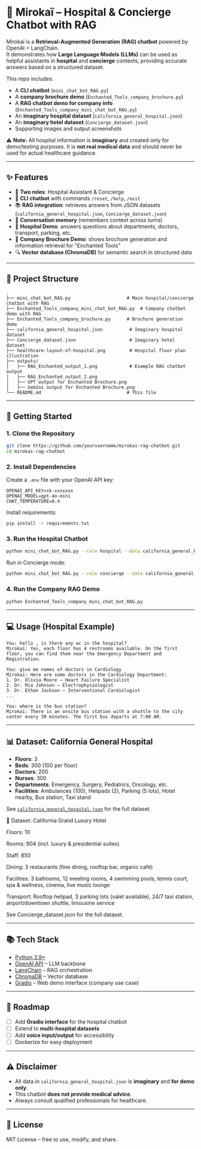 # 🏥 Mirokaï – Hospital & Concierge Chatbot with RAG  

Mirokaï is a **Retrieval-Augmented Generation (RAG) chatbot** powered by OpenAI + LangChain.  
It demonstrates how **Large Language Models (LLMs)** can be used as helpful assistants in **hospital** and **concierge** contexts, providing accurate answers based on a structured dataset.  

This repo includes:  
- A **CLI chatbot** (`mini_chat_bot_RAG.py`)  
- A **company brochure demo** (`Enchanted_Tools_company_brochure.py`)  
- A **RAG chatbot demo for company info** (`Enchanted_Tools_company_mini_chat_bot_RAG.py`)  
- An **imaginary hospital dataset** (`california_general_hospital.json`)
- An **imaginary hotel dataset** (`Concierge_dataset.json`)  
- Supporting images and output screenshots  

⚠️ **Note:** All hospital information is **imaginary** and created only for demo/testing purposes. It is **not real medical data** and should never be used for actual healthcare guidance.  

---

## ✨ Features
- 🤖 **Two roles**: Hospital Assistant & Concierge  
- 💬 **CLI chatbot** with commands `/reset`, `/help`, `/exit`  
- 📚 **RAG integration**: retrieves answers from JSON datasets (`california_general_hospital.json`, `Concierge_dataset.json`)  
- 🧠 **Conversation memory** (remembers context across turns)  
- 🏨 **Hospital Demo**: answers questions about departments, doctors, transport, parking, etc.  
- 📄 **Company Brochure Demo**: shows brochure generation and information retrieval for "Enchanted Tools"  
- 🔍 **Vector database (ChromaDB)** for semantic search in structured data  

---

## 📂 Project Structure
```
.
├── mini_chat_bot_RAG.py                     # Main hospital/concierge chatbot with RAG
├── Enchanted_Tools_company_mini_chat_bot_RAG.py  # Company chatbot demo with RAG
├── Enchanted_Tools_company_brochure.py      # Brochure generation demo
├── california_general_hospital.json          # Imaginary hospital dataset
├── Concierge_dataset.json                    # Imaginary hotel dataset
├── healthcare-layout-of-hospital.png         # Hospital floor plan illustration
├── outputs/
│   ├── RAG_Enchanted_output_1.png            # Example RAG chatbot output
│   ├── RAG_Enchanted_output_2.png
│   ├── GPT output for Enchanted Brochure.png
│   ├── Gemini output for Enchanted Brochure.png
└── README.md                                # This file
```

---

## 🚀 Getting Started

### 1. Clone the Repository
```bash
git clone https://github.com/yourusername/mirokai-rag-chatbot.git
cd mirokai-rag-chatbot
```

### 2. Install Dependencies
Create a `.env` file with your OpenAI API key:
```
OPENAI_API_KEY=sk-xxxxxxx
OPENAI_MODEL=gpt-4o-mini
CHAT_TEMPERATURE=0.4
```

Install requirements:
```bash
pip install -r requirements.txt
```

### 3. Run the Hospital Chatbot
```bash
python mini_chat_bot_RAG.py --role hospital --data california_general_hospital.json
```

Run in Concierge mode:
```bash
python mini_chat_bot_RAG.py --role concierge --data california_general_hospital.json
```

### 4. Run the Company RAG Demo
```bash
python Enchanted_Tools_company_mini_chat_bot_RAG.py
```

---

## 💻 Usage (Hospital Example)

```
You: hello , is there any wc in the hospital?
Mirokaï: Yes, each floor has 4 restrooms available. On the first floor, you can find them near the Emergency Department and Registration.

You: give me names of doctors in Cardiology
Mirokaï: Here are some doctors in the Cardiology Department:
1. Dr. Olivia Moore – Heart Failure Specialist
2. Dr. Mia Johnson – Electrophysiologist
3. Dr. Ethan Jackson – Interventional Cardiologist
...

You: where is the bus station?
Mirokaï: There is an onsite bus station with a shuttle to the city center every 30 minutes. The first bus departs at 7:00 AM.
```

---

## 📊 Dataset: California General Hospital  

- **Floors**: 3  
- **Beds**: 300 (100 per floor)  
- **Doctors**: 200  
- **Nurses**: 300  
- **Departments**: Emergency, Surgery, Pediatrics, Oncology, etc.  
- **Facilities**: Ambulances (100), Helipads (2), Parking (5 lots), Hotel nearby, Bus station, Taxi stand  

See [`california_general_hospital.json`](./california_general_hospital.json) for the full dataset.  

🏨 Dataset: California Grand Luxury Hotel

Floors: 10

Rooms: 904 (incl. luxury & presidential suites)

Staff: 850

Dining: 3 restaurants (fine dining, rooftop bar, organic café)

Facilities: 3 ballrooms, 12 meeting rooms, 4 swimming pools, tennis court, spa & wellness, cinema, live music lounge

Transport: Rooftop helipad, 3 parking lots (valet available), 24/7 taxi station, airport/downtown shuttle, limousine service

See Concierge_dataset.json
 for the full dataset.

---

## 📚 Tech Stack
- [Python 3.9+](https://www.python.org/)  
- [OpenAI API](https://platform.openai.com/) – LLM backbone  
- [LangChain](https://www.langchain.com/) – RAG orchestration  
- [ChromaDB](https://www.trychroma.com/) – Vector database  
- [Gradio](https://gradio.app/) – Web demo interface (company use case)  

---

## 🔮 Roadmap
- [ ] Add **Gradio interface** for the hospital chatbot  
- [ ] Extend to **multi-hospital datasets**  
- [ ] Add **voice input/output** for accessibility  
- [ ] Dockerize for easy deployment  

---

## ⚠️ Disclaimer
- All data in `california_general_hospital.json` is **imaginary** and **for demo only**.  
- This chatbot **does not provide medical advice**.  
- Always consult qualified professionals for healthcare.  

---

## 📜 License
MIT License – free to use, modify, and share.  
